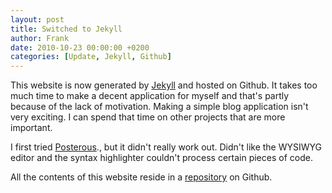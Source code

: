 ```yaml
---
layout: post
title: Switched to Jekyll
author: Frank
date: 2010-10-23 00:00:00 +0200
categories: [Update, Jekyll, Github]
---
```


This website is now generated by [Jekyll][] and hosted on Github. It takes too
much time to make a decent application for myself and that's partly because of
the lack of motivation. Making a simple blog application isn't very exciting.
I can spend that time on other projects that are more important.

I first tried [Posterous][]., but it didn't really work out. Didn't like the
WYSIWYG editor and the syntax highlighter couldn't process certain pieces of
code.

All the contents of this website reside in a [repository][] on Github.


 [Jekyll]: http://jekyllrb.com/
 [Posterous]: https://posterous.com/
 [repository]: http://github.com/FSX/fsx.github.com
